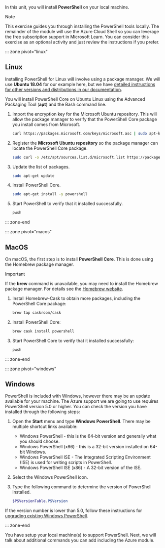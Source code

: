 In this unit, you will install **PowerShell** on your local machine.

> [!NOTE]
> This exercise guides you through installing the PowerShell tools locally. The remainder of the module will use the Azure Cloud Shell so you can leverage the free subscription support in Microsoft Learn. You can consider this exercise as an optional activity and just review the instructions if you prefer.

::: zone pivot="linux"

## Linux

Installing PowerShell for Linux will involve using a package manager. We will use **Ubuntu 18.04** for our example here, but we have [detailed instructions for other versions and distributions in our documentation](https://docs.microsoft.com/powershell/scripting/setup/installing-powershell-core-on-linux).

You will install PowerShell Core on Ubuntu Linux using the Advanced Packaging Tool (**apt**) and the Bash command line. 

1. Import the encryption key for the Microsoft Ubuntu repository. This will allow the package manager to verify that the PowerShell Core package you install comes from Microsoft.

    ```bash
    curl https://packages.microsoft.com/keys/microsoft.asc | sudo apt-key add -
    ```

1. Register the **Microsoft Ubuntu repository** so the package manager can locate the PowerShell Core package.

    ```bash
    sudo curl -o /etc/apt/sources.list.d/microsoft.list https://packages.microsoft.com/config/ubuntu/18.04/prod.list
    ```

1. Update the list of packages.

    ```bash
    sudo apt-get update
    ```

1. Install PowerShell Core.

    ```bash
    sudo apt-get install -y powershell
    ```

1. Start PowerShell to verify that it installed successfully.

    ```bash
    pwsh
    ```

::: zone-end

::: zone pivot="macos"

## MacOS

On macOS, the first step is to install **PowerShell Core**. This is done using the Homebrew package manager.

> [!IMPORTANT]
> If the **brew** command is unavailable, you may need to install the Homebrew package manager. For details see the [Homebrew website](https://brew.sh/).

1. Install Homebrew-Cask to obtain more packages, including the PowerShell Core package:

    ```bash
    brew tap caskroom/cask
    ```

1. Install PowerShell Core:

    ```bash
    brew cask install powershell
    ```

1. Start PowerShell Core to verify that it installed successfully:

    ```bash
    pwsh
    ```

::: zone-end

::: zone pivot="windows"

## Windows

PowerShell is included with Windows, however there may be an update available for your machine. The Azure support we are going to use requires PowerShell version 5.0 or higher. You can check the version you have installed through the following steps:

1. Open the **Start** menu and type **Windows PowerShell**. There may be multiple shortcut links available:
    - Windows PowerShell - this is the 64-bit version and generally what you should choose.
    - Windows PowerShell (x86) - this is a 32-bit version installed on 64-bit Windows.
    - Windows PowerShell ISE - The Integrated Scripting Environment (ISE) is used for writing scripts in PowerShell. 
    - Windows PowerShell ISE (x86) - A 32-bit version of the ISE.

1. Select the Windows PowerShell icon.

1. Type the following command to determine the version of PowerShell installed.

    ```powershell
    $PSVersionTable.PSVersion
    ```

If the version number is lower than 5.0, follow these instructions for [upgrading existing Windows PowerShell](https://docs.microsoft.com/powershell/scripting/setup/installing-windows-powershell?view=powershell-6#upgrading-existing-windows-powershell).

::: zone-end

You have setup your local machine(s) to support PowerShell. Next, we will talk about additional commands you can add including the Azure module.
